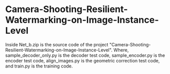 # Camera-Shooting-Resilient-Watermarking-on-Image-Instance-Level
Inside Net_b.zip is the source code of the project "Camera-Shooting-Resilient-Watermarking-on-Image-Instance-Level". Where, sample_decoder_only.py is the decoder test code, sample_encoder.py is the encoder test code, align_images.py is the geometric correction test code, and train.py is the training code.
